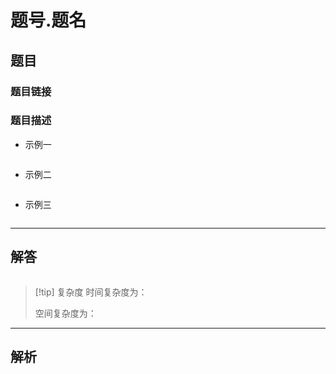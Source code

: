 # 题号.题名
## 题目

### 题目链接


### 题目描述


- 示例一
```text

```
- 示例二
```text

```
- 示例三
```text
```

---

## 解答

```Cpp

```

>[!tip] 复杂度
>时间复杂度为：
>
>空间复杂度为：

---
## 解析


